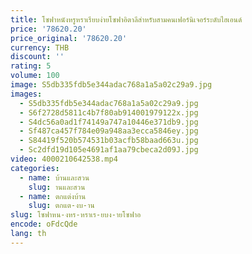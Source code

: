 ```yaml
---
title: โซฟาหนังหรูหราเรียบง่ายโซฟาอิตาลีสำหรับสามคนเฟอร์นิเจอร์ระดับไฮเอนด์
price: '78620.20'
price_original: '78620.20'
currency: THB
discount: ''
rating: 5
volume: 100
image: S5db335fdb5e344adac768a1a5a02c29a9.jpg
images:
  - S5db335fdb5e344adac768a1a5a02c29a9.jpg
  - S6f2728d5811c4b7f80ab914001979122x.jpg
  - S4dc56a0ad1f74149a747a10446e371db9.jpg
  - Sf487ca457f784e09a948aa3ecca5846ey.jpg
  - S84419f520b574531b03acfb58baad663u.jpg
  - Sc2dfd19d105e4691af1aa79cbeca2d09J.jpg
video: 4000210642538.mp4
categories:
  - name: บ้านและสวน
    slug: านและสวน
  - name: ตกแต่งบ้าน
    slug: ตกแต-งบ-าน
slug: โซฟาหน-งหร-หราเร-ยบง-ายโซฟาอ
encode: oFdcQde
lang: th
---
```

  